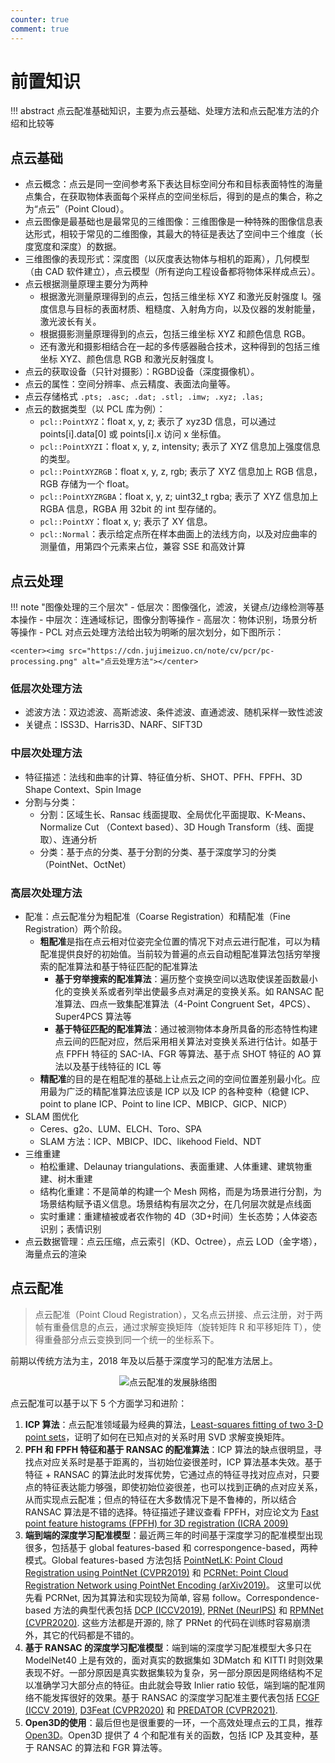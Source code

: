 ```yaml
---
counter: true
comment: true
---
```


# 前置知识

!!! abstract
    点云配准基础知识，主要为点云基础、处理方法和点云配准方法的介绍和比较等


## 点云基础

- 点云概念：点云是同一空间参考系下表达目标空间分布和目标表面特性的海量点集合，在获取物体表面每个采样点的空间坐标后，得到的是点的集合，称之为“点云”（Point Cloud）。
- 点云图像是最基础也是最常见的三维图像：三维图像是一种特殊的图像信息表达形式，相较于常见的二维图像，其最大的特征是表达了空间中三个维度（长度宽度和深度）的数据。
- 三维图像的表现形式：深度图（以灰度表达物体与相机的距离），几何模型（由 CAD 软件建立），点云模型（所有逆向工程设备都将物体采样成点云）。
- 点云根据测量原理主要分为两种
    - 根据激光测量原理得到的点云，包括三维坐标 XYZ 和激光反射强度 I。强度信息与目标的表面材质、粗糙度、入射角方向，以及仪器的发射能量，激光波长有关。
    - 根据摄影测量原理得到的点云，包括三维坐标 XYZ 和颜色信息 RGB。
    - 还有激光和摄影相结合在一起的多传感器融合技术，这种得到的包括三维坐标 XYZ、颜色信息 RGB 和激光反射强度 I。
- 点云的获取设备（只针对摄影）：RGBD设备（深度摄像机）。
- 点云的属性：空间分辨率、点云精度、表面法向量等。
- 点云存储格式 `.pts; .asc; .dat; .stl; .imw; .xyz; .las;`
- 点云的数据类型（以 PCL 库为例）：
    - `pcl::PointXYZ`：float x, y, z; 表示了 xyz3D 信息，可以通过 points[i].data[0] 或 points[i].x 访问 x 坐标值。
    - `pcl::PointXYZI`：float x, y, z, intensity; 表示了 XYZ 信息加上强度信息的类型。
    - `pcl::PointXYZRGB`：float x, y, z, rgb; 表示了 XYZ 信息加上 RGB 信息，RGB 存储为一个 float。
    - `pcl::PointXYZRGBA`：float x, y, z; uint32_t rgba; 表示了 XYZ 信息加上 RGBA 信息，RGBA 用 32bit 的 int 型存储的。
    - `pcl::PointXY`：float x, y; 表示了 XY 信息。
    - `pcl::Normal`：表示给定点所在样本曲面上的法线方向，以及对应曲率的测量值，用第四个元素来占位，兼容 SSE 和高效计算

## 点云处理

!!! note "图像处理的三个层次"
    - 低层次：图像强化，滤波，关键点/边缘检测等基本操作
    - 中层次：连通域标记，图像分割等操作
    - 高层次：物体识别，场景分析等操作
    - PCL 对点云处理方法给出较为明晰的层次划分，如下图所示：

    <center><img src="https://cdn.jujimeizuo.cn/note/cv/pcr/pc-processing.png" alt="点云处理方法"></center>

### 低层次处理方法

- 滤波方法：双边滤波、高斯滤波、条件滤波、直通滤波、随机采样一致性滤波
- 关键点：ISS3D、Harris3D、NARF、SIFT3D

### 中层次处理方法

- 特征描述：法线和曲率的计算、特征值分析、SHOT、PFH、FPFH、3D Shape Context、Spin Image
- 分割与分类：
    - 分割：区域生长、Ransac 线面提取、全局优化平面提取、K-Means、Normalize Cut （Context based）、3D Hough Transform（线、面提取）、连通分析
    - 分类：基于点的分类、基于分割的分类、基于深度学习的分类（PointNet、OctNet）

### 高层次处理方法

- 配准：点云配准分为粗配准（Coarse Registration）和精配准（Fine Registration）两个阶段。
    - **粗配准**是指在点云相对位姿完全位置的情况下对点云进行配准，可以为精配准提供良好的初始值。当前较为普遍的点云自动粗配准算法包括穷举搜索的配准算法和基于特征匹配的配准算法
        - **基于穷举搜索的配准算法**：遍历整个变换空间以选取使误差函数最小化的变换关系或者列举出使最多点对满足的变换关系。如 RANSAC 配准算法、四点一致集配准算法（4-Point Congruent Set，4PCS）、Super4PCS 算法等
        - **基于特征匹配的配准算法**：通过被测物体本身所具备的形态特性构建点云间的匹配对应，然后采用相关算法对变换关系进行估计。如基于点 FPFH 特征的 SAC-IA、FGR 等算法、基于点 SHOT 特征的 AO 算法以及基于线特征的 ICL 等
    - **精配准**的目的是在粗配准的基础上让点云之间的空间位置差别最小化。应用最为广泛的精配准算法应该是 ICP 以及 ICP 的各种变种（稳健 ICP、point to plane ICP、Point to line ICP、MBICP、GICP、NICP）
- SLAM 图优化
    - Ceres、g2o、LUM、ELCH、Toro、SPA
    - SLAM 方法：ICP、MBICP、IDC、likehood Field、NDT
- 三维重建
    - 柏松重建、Delaunay triangulations、表面重建、人体重建、建筑物重建、树木重建
    - 结构化重建：不是简单的构建一个 Mesh 网格，而是为场景进行分割，为场景结构赋予语义信息。场景结构有层次之分，在几何层次就是点线面
    - 实时重建：重建植被或者农作物的 4D（3D+时间）生长态势；人体姿态识别；表情识别
- 点云数据管理：点云压缩，点云索引（KD、Octree），点云 LOD（金字塔），海量点云的渲染


## 点云配准

> 点云配准（Point Cloud Registration），又名点云拼接、点云注册，对于两帧有重叠信息的点云，通过求解变换矩阵（旋转矩阵 R 和平移矩阵 T），使得重叠部分点云变换到同一个统一的坐标系下。

前期以传统方法为主，2018 年及以后基于深度学习的配准方法居上。

<center><img src="https://cdn.jujimeizuo.cn/note/cv/pcr/pcr-development-sequence.png" alt="点云配准的发展脉络图"></center>

点云配准可以基于以下 5 个方面学习和进阶：

1. **ICP 算法**：点云配准领域最为经典的算法，[Least-squares fitting of two 3-D point sets](https://www.researchgate.net/publication/224378053_Least-squares_fitting_of_two_3-D_point_sets_IEEE_T_Pattern_Anal)，证明了如何在已知点对的关系时用 SVD 求解变换矩阵。
2. **PFH 和 FPFH 特征和基于 RANSAC 的配准算法**：ICP 算法的缺点很明显，寻找点对应关系时是基于距离的，当初始位姿很差时，ICP 算法基本失效。基于特征 + RANSAC 的算法此时发挥优势，它通过点的特征寻找对应点对，只要点的特征表达能力够强，即使初始位姿很差，也可以找到正确的点对应关系，从而实现点云配准；但点的特征在大多数情况下是不鲁棒的，所以结合 RANSAC 算法是不错的选择。特征描述子建议查看 FPFH，对应论文为 [Fast point feature histograms (FPFH) for 3D registration (ICRA 2009)](https://www.cvl.iis.u-tokyo.ac.jp/class2016/2016w/papers/6.3DdataProcessing/Rusu_FPFH_ICRA2009.pdf)
3. **端到端的深度学习配准模型**：最近两三年的时间基于深度学习的配准模型出现很多，包括基于 global features-based 和 correspongence-based，两种模式。Global features-based 方法包括 [PointNetLK: Point Cloud Registration using PointNet (CVPR2019)](https://arxiv.org/pdf/1903.05711.pdf) 和 [PCRNet: Point Cloud Registration Network using PointNet Encoding (arXiv2019)](https://arxiv.org/pdf/1908.07906.pdf)。 这里可以优先看 PCRNet, 因为其算法和实现较为简单, 容易 follow。Correspondence-based 方法的典型代表包括 [DCP (ICCV2019)](https://arxiv.org/pdf/1905.03304.pdf), [PRNet (NeurIPS)](http://papers.nips.cc/paper/9085-prnet-self-supervised-learning-for-partial-to-partial-registration.pdf) 和 [RPMNet (CVPR2020)](https://arxiv.org/pdf/2003.13479.pdf). 这些方法都是开源的, 除了 PRNet 的代码在训练时容易崩溃外，其它的代码都是不错的。
4. **基于 RANSAC 的深度学习配准模型**：端到端的深度学习配准模型大多只在 ModelNet40 上是有效的，面对真实的数据集如 3DMatch 和 KITTI 时则效果表现不好。一部分原因是真实数据集较为复杂，另一部分原因是网络结构不足以准确学习大部分点的特征。由此就会导致 Inlier ratio 较低，端到端的配准网络不能发挥很好的效果。基于 RANSAC 的深度学习配准主要代表包括 [FCGF (ICCV 2019)](https://openaccess.thecvf.com/content_ICCV_2019/papers/Choy_Fully_Convolutional_Geometric_Features_ICCV_2019_paper.pdf), [D3Feat (CVPR2020)](https://arxiv.org/pdf/2003.03164.pdf) 和 [PREDATOR (CVPR2021)](https://arxiv.org/pdf/2011.13005.pdf).
5. **Open3D的使用**：最后但也是很重要的一环，一个高效处理点云的工具，推荐 [Open3D](http://www.open3d.org/docs/release/)。Open3D 提供了 4 个和配准有关的函数，包括 ICP 及其变种，基于 RANSAC 的算法和 FGR 算法等。